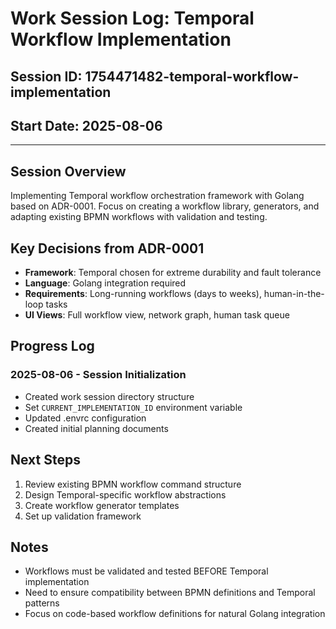 # Work Session Log: Temporal Workflow Implementation

## Session ID: 1754471482-temporal-workflow-implementation
## Start Date: 2025-08-06

---

## Session Overview
Implementing Temporal workflow orchestration framework with Golang based on ADR-0001. Focus on creating a workflow library, generators, and adapting existing BPMN workflows with validation and testing.

## Key Decisions from ADR-0001
- **Framework**: Temporal chosen for extreme durability and fault tolerance
- **Language**: Golang integration required
- **Requirements**: Long-running workflows (days to weeks), human-in-the-loop tasks
- **UI Views**: Full workflow view, network graph, human task queue

## Progress Log

### 2025-08-06 - Session Initialization
- Created work session directory structure
- Set `CURRENT_IMPLEMENTATION_ID` environment variable
- Updated .envrc configuration
- Created initial planning documents

## Next Steps
1. Review existing BPMN workflow command structure
2. Design Temporal-specific workflow abstractions
3. Create workflow generator templates
4. Set up validation framework

## Notes
- Workflows must be validated and tested BEFORE Temporal implementation
- Need to ensure compatibility between BPMN definitions and Temporal patterns
- Focus on code-based workflow definitions for natural Golang integration
